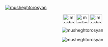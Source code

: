 <p align="left"> <a href="https://github.com/ryo-ma/github-profile-trophy"><img src="https://github-profile-trophy.vercel.app/?username=musheghtorosyan&theme=matrix&no-frame=true" alt="musheghtorosyan" /></a> </p>
<p align="center">
<a href="https://linkedin.com/in/musheghtorosyan" target="blank"><img align="center" src="https://raw.githubusercontent.com/rahuldkjain/github-profile-readme-generator/master/src/images/icons/Social/linked-in-alt.svg" alt="musheghtorosyan" height="30" width="40" /></a>
<a href="https://fb.com/musheghtorosyan" target="blank"><img align="center" src="https://raw.githubusercontent.com/rahuldkjain/github-profile-readme-generator/master/src/images/icons/Social/facebook.svg" alt="musheghtorosyan" height="30" width="40" /></a>
<a href="https://instagram.com/musheghtorosyan" target="blank"><img align="center" src="https://raw.githubusercontent.com/rahuldkjain/github-profile-readme-generator/master/src/images/icons/Social/instagram.svg" alt="musheghtorosyan" height="30" width="40" /></a>
</p>
<p align="center"> <img src="https://komarev.com/ghpvc/?username=musheghtorosyan&label=Profile%20views&color=0e75b6&style=flat" alt="musheghtorosyan" /> </p>
<p align="center"><img src="https://github-readme-streak-stats.herokuapp.com/?user=musheghtorosyan" alt="musheghtorosyan" /></p>
<!-- <p align="left"> <a href="https://twitter.com/" target="blank"><img src="https://img.shields.io/twitter/follow/?logo=twitter&style=for-the-badge" alt="" /></a> </p> -->
<!--<p><img align="center" src="https://github-readme-stats.vercel.app/api?username=musheghtorosyan&show_icons=true&locale=en&random=1" alt="musheghtorosyan" /></p>-->
<!--<p><img align="center" src="https://github-readme-stats.vercel.app/api/top-langs?username=musheghtorosyan&show_icons=true&locale=en&layout=compact&random=1" alt="musheghtorosyan" /></p>-->





